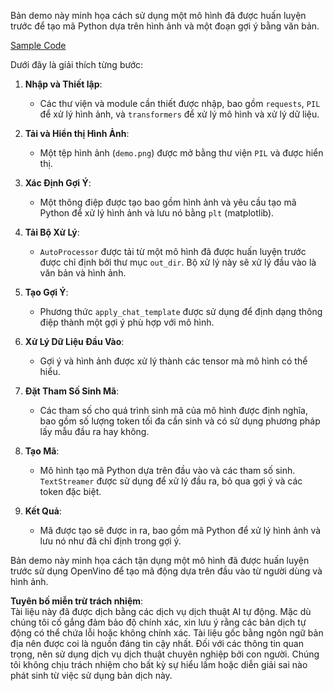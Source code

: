 Bản demo này minh họa cách sử dụng một mô hình đã được huấn luyện trước để tạo mã Python dựa trên hình ảnh và một đoạn gợi ý bằng văn bản.

[Sample Code](../../../../../../code/06.E2E/E2E_OpenVino_Phi3-vision.ipynb)

Dưới đây là giải thích từng bước:

1. **Nhập và Thiết lập**:
   - Các thư viện và module cần thiết được nhập, bao gồm `requests`, `PIL` để xử lý hình ảnh, và `transformers` để xử lý mô hình và xử lý dữ liệu.

2. **Tải và Hiển thị Hình Ảnh**:
   - Một tệp hình ảnh (`demo.png`) được mở bằng thư viện `PIL` và được hiển thị.

3. **Xác Định Gợi Ý**:
   - Một thông điệp được tạo bao gồm hình ảnh và yêu cầu tạo mã Python để xử lý hình ảnh và lưu nó bằng `plt` (matplotlib).

4. **Tải Bộ Xử Lý**:
   - `AutoProcessor` được tải từ một mô hình đã được huấn luyện trước được chỉ định bởi thư mục `out_dir`. Bộ xử lý này sẽ xử lý đầu vào là văn bản và hình ảnh.

5. **Tạo Gợi Ý**:
   - Phương thức `apply_chat_template` được sử dụng để định dạng thông điệp thành một gợi ý phù hợp với mô hình.

6. **Xử Lý Dữ Liệu Đầu Vào**:
   - Gợi ý và hình ảnh được xử lý thành các tensor mà mô hình có thể hiểu.

7. **Đặt Tham Số Sinh Mã**:
   - Các tham số cho quá trình sinh mã của mô hình được định nghĩa, bao gồm số lượng token tối đa cần sinh và có sử dụng phương pháp lấy mẫu đầu ra hay không.

8. **Tạo Mã**:
   - Mô hình tạo mã Python dựa trên đầu vào và các tham số sinh. `TextStreamer` được sử dụng để xử lý đầu ra, bỏ qua gợi ý và các token đặc biệt.

9. **Kết Quả**:
   - Mã được tạo sẽ được in ra, bao gồm mã Python để xử lý hình ảnh và lưu nó như đã chỉ định trong gợi ý.

Bản demo này minh họa cách tận dụng một mô hình đã được huấn luyện trước sử dụng OpenVino để tạo mã động dựa trên đầu vào từ người dùng và hình ảnh.

**Tuyên bố miễn trừ trách nhiệm**:  
Tài liệu này đã được dịch bằng các dịch vụ dịch thuật AI tự động. Mặc dù chúng tôi cố gắng đảm bảo độ chính xác, xin lưu ý rằng các bản dịch tự động có thể chứa lỗi hoặc không chính xác. Tài liệu gốc bằng ngôn ngữ bản địa nên được coi là nguồn đáng tin cậy nhất. Đối với các thông tin quan trọng, nên sử dụng dịch vụ dịch thuật chuyên nghiệp bởi con người. Chúng tôi không chịu trách nhiệm cho bất kỳ sự hiểu lầm hoặc diễn giải sai nào phát sinh từ việc sử dụng bản dịch này.